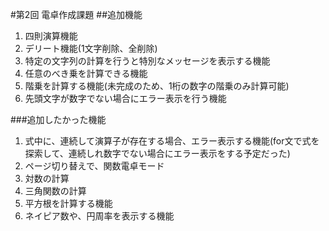 #第2回 電卓作成課題
##追加機能
1. 四則演算機能
2. デリート機能(1文字削除、全削除)
3. 特定の文字列の計算を行うと特別なメッセージを表示する機能
4. 任意のべき乗を計算できる機能
5. 階乗を計算する機能(未完成のため、1桁の数字の階乗のみ計算可能)
6. 先頭文字が数字でない場合にエラー表示を行う機能

###追加したかった機能
1. 式中に、連続して演算子が存在する場合、エラー表示する機能(for文で式を探索して、連続しれ数字でない場合にエラー表示をする予定だった)
2. ページ切り替えで、関数電卓モード
3. 対数の計算
4. 三角関数の計算
5. 平方根を計算する機能
6. ネイピア数や、円周率を表示する機能